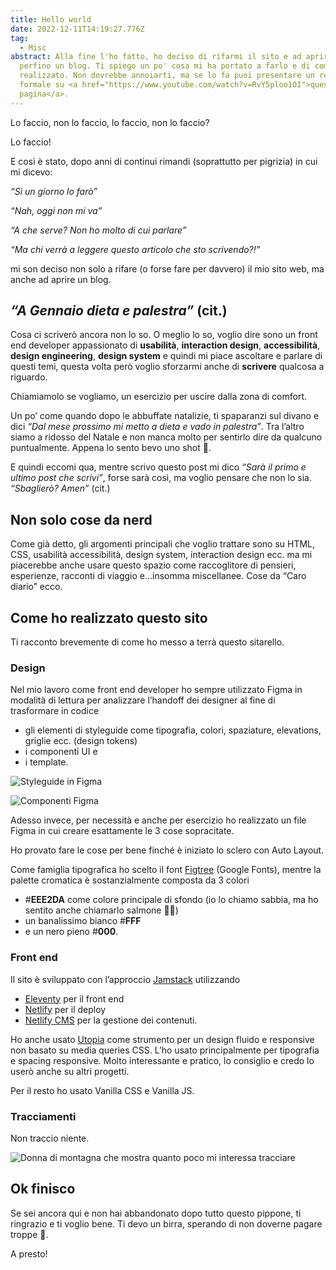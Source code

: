 ```yaml
---
title: Hello world
date: 2022-12-11T14:19:27.776Z
tag:
  - Misc
abstract: A﻿lla fine l'ho fatto, ho deciso di rifarmi il sito e ad aprire
  perfino un blog. Ti spiego un po' cosa mi ha portato a farlo e di come l'ho
  realizzato. Non dovrebbe annoiarti, ma se lo fa puoi presentare un reclamo
  formale su <a href="https://www.youtube.com/watch?v=RvY5ploo1OI">questa
  pagina</a>.
---
```

Lo faccio, non lo faccio, lo faccio, non lo faccio?

Lo faccio!

E così è stato, dopo anni di continui rimandi (soprattutto per pigrizia) in cui mi dicevo:

*“Sì un giorno lo farò”*

*“Nah, oggi non mi va”*

*“A che serve? Non ho molto di cui parlare”*

*“Ma chi verrà a leggere questo articolo che sto scrivendo?!”*

mi son deciso non solo a rifare (o forse fare per davvero) il mio sito web, ma anche ad aprire un blog.

## *“A Gennaio dieta e palestra”* (cit.)

Cosa ci scriverò ancora non lo so. O meglio lo so, voglio dire sono un front end developer appassionato di **usabilità**, **interaction design**, **accessibilità**, **design engineering**, **design system** e quindi mi piace ascoltare e parlare di questi temi, questa volta però voglio sforzarmi anche di **scrivere** qualcosa a riguardo.

Chiamiamolo se vogliamo, un esercizio per uscire dalla zona di comfort.

Un po’ come quando dopo le abbuffate natalizie, ti spaparanzi sul divano e dici *“Dal mese prossimo mi metto a dieta e vado in palestra”*. Tra l’altro siamo a ridosso del Natale e non manca molto per sentirlo dire da qualcuno puntualmente. Appena lo sento bevo uno shot 🥃.

E quindi eccomi qua, mentre scrivo questo post mi dico *“Sarà il primo e ultimo post che scrivi”*, forse sarà così, ma voglio pensare che non lo sia. *“Sbaglierò? Amen”* (cit.)

## Non solo cose da nerd

Come già detto, gli argomenti principali che voglio trattare sono su HTML, CSS, usabilità accessibilità, design system, interaction design ecc. ma mi piacerebbe anche usare questo spazio come raccoglitore di pensieri, esperienze, racconti di viaggio e…insomma miscellanee. Cose da “Caro diario” ecco.

## Come ho realizzato questo sito

Ti racconto brevemente di come ho messo a terrà questo sitarello.

### Design

Nel mio lavoro come front end developer ho sempre utilizzato Figma in modalità di lettura per analizzare l’handoff dei designer al fine di trasformare in codice

* gli elementi di styleguide come tipografia, colori, spaziature, elevations, griglie ecc. (design tokens)
* i componenti UI e
* i template.

![Styleguide in Figma](/assets/img/uploads/schermata-2022-12-11-alle-14.29.03.png)

![Componenti Figma](/assets/img/uploads/schermata-2022-12-11-alle-14.29.08.png)

Adesso invece, per necessità e anche per esercizio ho realizzato un file Figma in cui creare esattamente le 3 cose sopracitate.

Ho provato fare le cose per bene finché è iniziato lo sclero con Auto Layout.

Come famiglia tipografica ho scelto il font [Figtree](https://fonts.google.com/specimen/Figtree) (Google Fonts), mentre la palette cromatica è sostanzialmente composta da 3 colori

* \#**EEE2DA** come colore principale di sfondo (io lo chiamo sabbia, ma ho sentito anche chiamarlo salmone 🤷‍♂️)
* un banalissimo bianco #**FFF**
* e un nero pieno #**000**.

### Front end

Il sito è sviluppato con l’approccio [Jamstack](https://jamstack.org/) utilizzando

* [Eleventy](https://www.11ty.dev/) per il front end
* [Netlify](https://www.netlify.com/) per il deploy
* [Netlify CMS](https://www.netlifycms.org/) per la gestione dei contenuti.

Ho anche usato [Utopia](https://utopia.fyi/) come strumento per un design fluido e responsive non basato su media queries CSS. L’ho usato principalmente per tipografia e spacing responsive. Molto interessante e pratico, lo consiglio e credo lo userò anche su altri progetti.

Per il resto ho usato Vanilla CSS e Vanilla JS.

### Tracciamenti

Non traccio niente.

![Donna di montagna che mostra quanto poco mi interessa tracciare](/assets/img/uploads/vastita.jpeg)

## Ok finisco

Se sei ancora qui e non hai abbandonato dopo tutto questo pippone, ti ringrazio e ti voglio bene. Ti devo un birra, sperando di non doverne pagare troppe 🥲.

A presto!